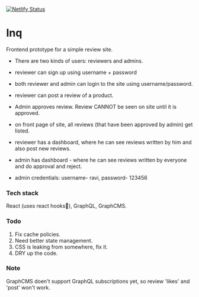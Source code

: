 [![Netlify Status](https://api.netlify.com/api/v1/badges/adb3887e-4a9f-48c9-b25f-f65ebdfeb2bc/deploy-status)](https://app.netlify.com/sites/inq/deploys)

# Inq

Frontend prototype for a simple review site.

- There are two kinds of users: reviewers and admins.
- reviewer can sign up using username + password
- both reviewer and admin can login to the site using username/password.  
- reviewer can post a review of a product.
- Admin approves review. Review CANNOT be seen on site until it is approved.
- on front page of site, all reviews (that have been approved by admin) get listed.
- reviewer has a dashboard, where he can see reviews written by him and also post new reviews.
- admin has dashboard - where he can see reviews written by everyone and do approval and reject. 

- admin credentials: username- ravi, password- 123456

### Tech stack

React (uses react hooks🥳), GraphQL, GraphCMS.

### Todo

1. Fix cache policies.
2. Need better state management.
3. CSS is leaking from somewhere, fix it.
4. DRY up the code.

### Note

GraphCMS doen't support GraphQL subscriptions yet, so review 'likes' and 'post' won't work.

